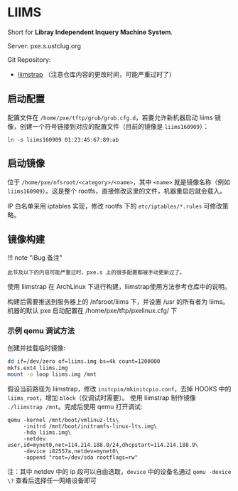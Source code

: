 # LIIMS

Short for **Libray Independent Inquery Machine System**.

Server: pxe.s.ustclug.org

Git Repository:

- [liimstrap](https://github.com/ustclug/liimstrap) （注意仓库内容的更改时间，可能严重过时了）

## 启动配置

配置文件在 `/home/pxe/tftp/grub/grub.cfg.d`，若要允许新机器启动 liims 镜像，创建一个符号链接到对应的配置文件（目前的镜像是 `liims160909`）：

```shell
ln -s liims160909 01:23:45:67:89:ab
```

## 启动镜像

位于 `/home/pxe/nfsroot/<category>/<name>`，其中 `<name>` 就是镜像名称（例如 `liims160909`）。这是整个 rootfs，直接修改这里的文件，机器重启后就会载入。

IP 白名单采用 iptables 实现，修改 rootfs 下的 `etc/iptables/*.rules` 可修改策略。

## 镜像构建

!!! note "iBug 备注"

    此节及以下的内容可能严重过时，pxe.s 上的很多配置都被手动更新过了。

使用 liimstrap 在 ArchLinux 下进行构建，liimstrap使用方法参考仓库中的说明。

构建后需要推送到服务器上的 /nfsroot/liims 下，并设置 /usr 的所有者为 liims。机器的默认 pxe 启动配置在 /home/pxe/tftp/pxelinux.cfg/ 下

### 示例 qemu 调试方法

创建并挂载临时镜像:

```sh
dd if=/dev/zero of=liims.img bs=4k count=1200000
mkfs.ext4 liims.img
mount -o loop liims.img /mnt
```

假设当前路径为 liimstrap，修改 `initcpio/mkinitcpio.conf`，去掉 HOOKS 中的 `liims_root`，增加 `block`（仅调试时需要）。 使用 liimstrap 制作镜像 `./liimstrap /mnt`。完成后使用 qemu 打开调试:

```shell
qemu -kernel /mnt/boot/vmlinuz-lts\
     -initrd /mnt/boot/initramfs-linux-lts.img\
     -hda liims.img\
     -netdev user,id=mynet0,net=114.214.188.0/24,dhcpstart=114.214.188.9\
     -device i82557a,netdev=mynet0\
     -append "root=/dev/sda rootflags=rw"
```

注：其中 netdev 中的 ip 段可以自由选取，`device` 中的设备名通过 `qemu -device \?` 查看后选择任一网络设备即可
